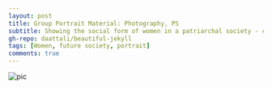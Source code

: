 ```yaml
---
layout: post
title: Group Portrait Material: Photography, PS
subtitle: Showing the social form of women in a patriarchal society - curly, helpless, and coerced by male desires.
gh-repo: daattali/beautiful-jekyll
tags: [Women, future society, portrait]
comments: true
---
```


![pic](https://kexin-lee.github.io/assets/img/3.png)
